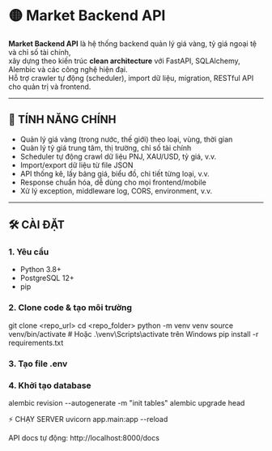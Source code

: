 # 🟡 Market Backend API

**Market Backend API** là hệ thống backend quản lý giá vàng, tỷ giá ngoại tệ và chỉ số tài chính,  
xây dựng theo kiến trúc **clean architecture** với FastAPI, SQLAlchemy, Alembic và các công nghệ hiện đại.  
Hỗ trợ crawler tự động (scheduler), import dữ liệu, migration, RESTful API cho quản trị và frontend.

---

## 🚀 TÍNH NĂNG CHÍNH

- Quản lý giá vàng (trong nước, thế giới) theo loại, vùng, thời gian
- Quản lý tỷ giá trung tâm, thị trường, chỉ số tài chính
- Scheduler tự động crawl dữ liệu PNJ, XAU/USD, tỷ giá, v.v.
- Import/export dữ liệu từ file JSON
- API thống kê, lấy bảng giá, biểu đồ, chi tiết từng loại, v.v.
- Response chuẩn hóa, dễ dùng cho mọi frontend/mobile
- Xử lý exception, middleware log, CORS, environment, v.v.

---

## 🛠️ CÀI ĐẶT

### 1. **Yêu cầu**
- Python 3.8+
- PostgreSQL 12+
- pip

### 2. **Clone code & tạo môi trường**

git clone <repo_url>
cd <repo_folder>
python -m venv venv
source venv/bin/activate  # Hoặc .\venv\Scripts\activate trên Windows
pip install -r requirements.txt
 
### 3. Tạo file .env

### 4. Khởi tạo database
alembic revision --autogenerate -m "init tables"
alembic upgrade head

⚡️ CHẠY SERVER
uvicorn app.main:app --reload

API docs tự động: http://localhost:8000/docs